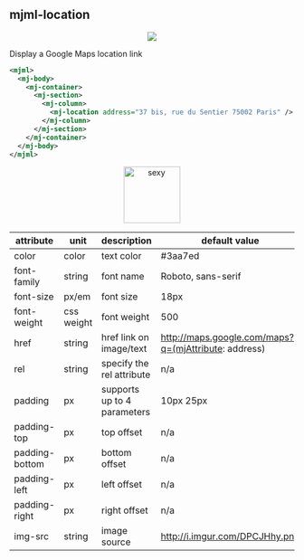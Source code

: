 ## mjml-location

<p align="center">
  <img src="https://cloud.githubusercontent.com/assets/2217014/13528219/d574b84c-e214-11e5-8504-f9cd250b65fa.png" />
</p>


Display a Google Maps location link

```xml
<mjml>
  <mj-body>
    <mj-container>
      <mj-section>
        <mj-column>
          <mj-location address="37 bis, rue du Sentier 75002 Paris" />
        </mj-column>
      </mj-section>
    </mj-container>
  </mj-body>
</mjml>
```

<p align="center">
  <a href="https://mjml.io/try-it-live/components/location">
    <img width="100px" src="http://imgh.us/TRYITLIVE.svg" alt="sexy" />
  </a>
</p>

attribute       | unit          | description                   | default value
----------------|---------------|-------------------------------|--------------
color           | color         | text color                    | #3aa7ed
font-family     | string        | font name                     | Roboto, sans-serif
font-size       | px/em         | font size                     | 18px
font-weight     | css weight    | font weight                   | 500
href            | string        | href link on image/text       | http://maps.google.com/maps?q=(mjAttribute: address)
rel             | string        | specify the rel attribute     | n/a
padding         | px            | supports up to 4 parameters   | 10px 25px
padding-top     | px            | top offset                    | n/a
padding-bottom  | px            | bottom offset                 | n/a
padding-left    | px            | left offset                   | n/a
padding-right   | px            | right offset                  | n/a
img-src         | string        | image source                  | http://i.imgur.com/DPCJHhy.png
